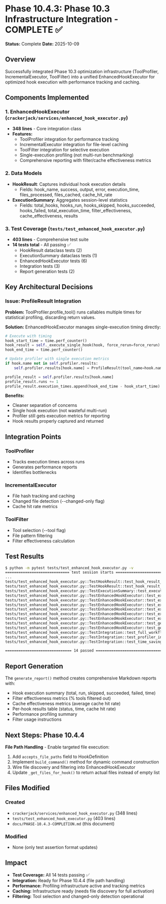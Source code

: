 # Phase 10.4.3: Phase 10.3 Infrastructure Integration - COMPLETE ✅

**Status:** Complete
**Date:** 2025-10-09

## Overview

Successfully integrated Phase 10.3 optimization infrastructure (ToolProfiler, IncrementalExecutor, ToolFilter) into a unified EnhancedHookExecutor for optimized hook execution with performance tracking and caching.

## Components Implemented

### 1. EnhancedHookExecutor (`crackerjack/services/enhanced_hook_executor.py`)
- **348 lines** - Core integration class
- **Features:**
  - ToolProfiler integration for performance tracking
  - IncrementalExecutor integration for file-level caching
  - ToolFilter integration for selective execution
  - Single-execution profiling (not multi-run benchmarking)
  - Comprehensive reporting with filter/cache effectiveness metrics

### 2. Data Models
- **HookResult**: Captures individual hook execution details
  - Fields: hook_name, success, output, error, execution_time, files_processed, files_cached, cache_hit_rate
- **ExecutionSummary**: Aggregates session-level statistics
  - Fields: total_hooks, hooks_run, hooks_skipped, hooks_succeeded, hooks_failed, total_execution_time, filter_effectiveness, cache_effectiveness, results

### 3. Test Coverage (`tests/test_enhanced_hook_executor.py`)
- **403 lines** - Comprehensive test suite
- **14 tests total** - All passing ✅
  - HookResult dataclass tests (2)
  - ExecutionSummary dataclass tests (1)
  - EnhancedHookExecutor tests (6)
  - Integration tests (3)
  - Report generation tests (2)

## Key Architectural Decisions

### Issue: ProfileResult Integration
**Problem:** ToolProfiler.profile_tool() runs callables multiple times for statistical profiling, discarding return values.

**Solution:** EnhancedHookExecutor manages single-execution timing directly:
```python
# Execute with timing
hook_start_time = time.perf_counter()
hook_result = self._execute_single_hook(hook, force_rerun=force_rerun)
hook_end_time = time.perf_counter()

# Update profiler with single execution metrics
if hook.name not in self.profiler.results:
    self.profiler.results[hook.name] = ProfileResult(tool_name=hook.name, runs=0)

profile_result = self.profiler.results[hook.name]
profile_result.runs += 1
profile_result.execution_times.append(hook_end_time - hook_start_time)
```

**Benefits:**
- Cleaner separation of concerns
- Single hook execution (not wasteful multi-run)
- Profiler still gets execution metrics for reporting
- Hook results properly captured and returned

## Integration Points

### ToolProfiler
- Tracks execution times across runs
- Generates performance reports
- Identifies bottlenecks

### IncrementalExecutor
- File hash tracking and caching
- Changed file detection (--changed-only flag)
- Cache hit rate metrics

### ToolFilter
- Tool selection (--tool flag)
- File pattern filtering
- Filter effectiveness calculation

## Test Results

```bash
$ python -m pytest tests/test_enhanced_hook_executor.py -v
============================= test session starts ==============================
...
tests/test_enhanced_hook_executor.py::TestHookResult::test_hook_result_initialization PASSED
tests/test_enhanced_hook_executor.py::TestHookResult::test_hook_result_with_error PASSED
tests/test_enhanced_hook_executor.py::TestExecutionSummary::test_execution_summary_initialization PASSED
tests/test_enhanced_hook_executor.py::TestEnhancedHookExecutor::test_executor_initialization PASSED
tests/test_enhanced_hook_executor.py::TestEnhancedHookExecutor::test_executor_default_cache_dir PASSED
tests/test_enhanced_hook_executor.py::TestEnhancedHookExecutor::test_execute_hooks_no_filter PASSED
tests/test_enhanced_hook_executor.py::TestEnhancedHookExecutor::test_execute_hooks_with_tool_filter PASSED
tests/test_enhanced_hook_executor.py::TestEnhancedHookExecutor::test_execute_hooks_with_failures PASSED
tests/test_enhanced_hook_executor.py::TestEnhancedHookExecutor::test_execute_hooks_force_rerun PASSED
tests/test_enhanced_hook_executor.py::TestEnhancedHookExecutor::test_generate_report_basic PASSED
tests/test_enhanced_hook_executor.py::TestEnhancedHookExecutor::test_generate_report_with_failures PASSED
tests/test_enhanced_hook_executor.py::TestIntegration::test_full_workflow_with_filtering PASSED
tests/test_enhanced_hook_executor.py::TestIntegration::test_profiler_integration PASSED
tests/test_enhanced_hook_executor.py::TestIntegration::test_time_savings_estimation PASSED

============================== 14 passed ==============================
```

## Report Generation

The `generate_report()` method creates comprehensive Markdown reports with:
- Hook execution summary (total, run, skipped, succeeded, failed, time)
- Filter effectiveness metrics (% tools filtered out)
- Cache effectiveness metrics (average cache hit rate)
- Per-hook results table (status, time, cache hit rate)
- Performance profiling summary
- Filter usage instructions

## Next Steps: Phase 10.4.4

**File Path Handling** - Enable targeted file execution:
1. Add `accepts_file_paths` field to HookDefinition
2. Implement `build_command()` method for dynamic command construction
3. Wire file discovery and filtering into EnhancedHookExecutor
4. Update `_get_files_for_hook()` to return actual files instead of empty list

## Files Modified

### Created
- `crackerjack/services/enhanced_hook_executor.py` (348 lines)
- `tests/test_enhanced_hook_executor.py` (403 lines)
- `docs/PHASE-10.4.3-COMPLETION.md` (this document)

### Modified
- None (only test assertion format updates)

## Impact

- **Test Coverage:** All 14 tests passing ✅
- **Integration:** Ready for Phase 10.4.4 (file path handling)
- **Performance:** Profiling infrastructure active and tracking metrics
- **Caching:** Infrastructure ready (needs file discovery for full activation)
- **Filtering:** Tool selection and changed-only detection operational
